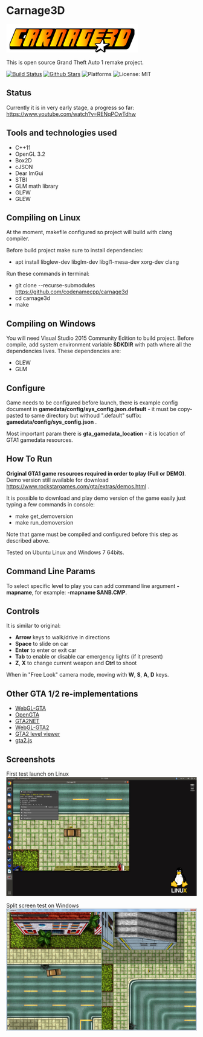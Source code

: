 # Carnage3D #

![alt text](https://github.com/codenamecpp/carnage3d/blob/master/carnage3d_logo.png)

This is open source Grand Theft Auto 1 remake project.

[![Build Status](https://travis-ci.org/codenamecpp/carnage3d.svg?branch=master)](https://travis-ci.org/codenamecpp/carnage3d)
[![Github Stars](https://img.shields.io/github/stars/codenamecpp/carnage3d?logo=github)](https://github.com/codenamecpp/carnage3d/stargazers)
![Platforms](https://img.shields.io/badge/platform-windows%20%7C%20linux-blue) ![License: MIT](https://img.shields.io/badge/License-MIT-green.svg)

## Status ##
Currently it is in very early stage, a progress so far: https://www.youtube.com/watch?v=RENqPCwTdhw

## Tools and technologies used ##
* C++11
* OpenGL 3.2
* Box2D
* cJSON
* Dear ImGui
* STBI
* GLM math library
* GLFW
* GLEW

## Compiling on Linux ##
At the moment, makefile configured so project will build with clang compiler.

Before build project make sure to install dependencies: 
* apt install libglew-dev libglm-dev libgl1-mesa-dev xorg-dev clang

Run these commands in terminal:
* git clone --recurse-submodules https://github.com/codenamecpp/carnage3d
* cd carnage3d
* make

## Compiling on Windows ##
You will need Visual Studio 2015 Community Edition to build project.
Before compile, add system environment variable __SDKDIR__ with path where all the dependencies lives. These dependencies are:
* GLEW
* GLM

## Configure ##
Game needs to be configured before launch, there is example config document in __gamedata/config/sys_config.json.default__ - it must be copy-pasted to same directory but withoud ".default" suffix: __gamedata/config/sys_config.json__ .

Most important param there is __gta_gamedata_location__ - it is location of GTA1 gamedata resources.

## How To Run ##

**Original GTA1 game resources required in order to play (Full or DEMO)**. Demo version still available for download https://www.rockstargames.com/gta/extras/demos.html .

It is possible to download and play demo version of the game easily just typing a few commands in console:
* make get_demoversion
* make run_demoversion

Note that game must be compiled and configured before this step as described above.

Tested on Ubuntu Linux and Windows 7 64bits.

## Command Line Params ##

To select specific level to play you can add command line argument **-mapname**, for example: **-mapname SANB.CMP**.

## Controls ##
It is similar to original:
* **Arrow** keys to walk/drive in directions
* **Space** to slide on car
* **Enter** to enter or exit car
* **Tab** to enable or disable car emergency lights (if it present)
* **Z**, **X** to change current weapon and **Ctrl** to shoot

When in "Free Look" camera mode, moving with **W**, **S**, **A**, **D** keys.

## Other GTA 1/2 re-implementations ##
* [WebGL-GTA](https://github.com/niklasvh/WebGL-GTA)
* [OpenGTA](http://ogta.fifengine.de/download.html)
* [GTA2NET](https://github.com/andrecarlucci/gta2net)
* [WebGL-GTA2](https://github.com/Kajakklubben/gta2-webgl)
* [GTA2 level viewer](https://github.com/aalin/gta2-level-viewer)
* [gta2.js](https://github.com/aalin/gta2.js)

## Screenshots ##
First test launch on Linux
![alt text](https://github.com/codenamecpp/carnage3d/blob/master/screenshots/WorksOnLinux.png)

Split screen test on Windows
![alt text](https://github.com/codenamecpp/carnage3d/blob/master/screenshots/SplitScreenTest.png)
